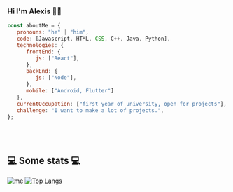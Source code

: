 ### Hi I'm Alexis 👨‍💻

```javascript
const aboutMe = {
   pronouns: "he" | "him",
   code: [Javascript, HTML, CSS, C++, Java, Python],
   technologies: {
      frontEnd: {
         js: ["React"],
      },
      backEnd: {
         js: ["Node"],
      },
      mobile: ["Android, Flutter"]
   },
   currentOccupation: ["first year of university, open for projects"],
   challenge: "I want to make a lot of projects.",
};
```
</br></br>
<h2>💻 Some stats 💻</h2>

![me](https://github-readme-stats.vercel.app/api?username=achechi15&show_icons=true&title_color=fff&icon_color=79ff97&text_color=9f9f9f&bg_color=151515)
[![Top Langs](https://github-readme-stats.vercel.app/api/top-langs/?username=achechi15)](https://github.com/achechi15/github-readme-stats)
<!--
**achechi15/achechi15** is a ✨ _special_ ✨ repository because its `README.md` (this file) appears on your GitHub profile.

Here are some ideas to get you started:

- 🔭 I’m currently working on Google Developer Student Club
- 🌱 I’m currently learning Python
- 🤔 I’m looking for help with Flutter
- 💬 Ask me about nothing
- 📫 How to reach me: amoncal@upv.edu.es
-->
